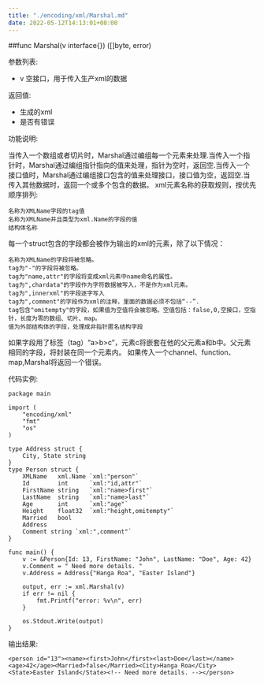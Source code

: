 ```yaml
---
title: "./encoding/xml/Marshal.md"
date: 2022-05-12T14:13:01+08:00
---
```

##func Marshal(v interface{}) ([]byte, error)

参数列表:

- v 空接口，用于传入生产xml的数据

返回值:

- 生成的xml
- 是否有错误

功能说明:

当传入一个数组或者切片时，Marshal通过编组每一个元素来处理.当传入一个指针时，Marshal通过编组指针指向的值来处理，指针为空时，返回空.当传入一个接口值时，Marshal通过编组接口包含的值来处理接口，接口值为空，返回空.当传入其他数据时，返回一个或多个包含的数据。
xml元素名称的获取规则，按优先顺序排列:

    名称为XMLName字段的tag值 
    名称为XMLName并且类型为xml.Name的字段的值
    结构体名称

每一个struct包含的字段都会被作为输出的xml的元素，除了以下情况：

    名称为XMLName的字段将被忽略。
    tag为"-"的字段将被忽略。
    tag为"name,attr"的字段将变成xml元素中name命名的属性。
    tag为",chardata"的字段作为字符数据被写入，不是作为xml元素。
    tag为",innerxml"的字段逐字写入
    tag为",comment"的字段作为xml的注释，里面的数据必须不包括“--”.
    tag包含"omitempty"的字段，如果值为空值将会被忽略。空值包括：false,0,空接口，空指针，长度为零的数组、切片、map。
    值为外部结构体的字段，处理成非指针匿名结构字段

如果字段用了标签（tag）“a>b>c”，元素c将嵌套在他的父元素a和b中。父元素相同的字段，将封装在同一个元素内。
如果传入一个channel、function、map,Marshal将返回一个错误。

代码实例:
    
    package main
    
    import (
    	"encoding/xml"
    	"fmt"
    	"os"
    )
    
    type Address struct {
    	City, State string
    }
    type Person struct {
    	XMLName   xml.Name `xml:"person"`
    	Id        int      `xml:"id,attr"`
    	FirstName string   `xml:"name>first"`
    	LastName  string   `xml:"name>last"`
    	Age       int      `xml:"age"`
    	Height    float32  `xml:"height,omitempty"`
    	Married   bool
    	Address
    	Comment string `xml:",comment"`
    }
    
    func main() {
    	v := &Person{Id: 13, FirstName: "John", LastName: "Doe", Age: 42}
    	v.Comment = " Need more details. "
    	v.Address = Address{"Hanga Roa", "Easter Island"}
    
    	output, err := xml.Marshal(v)
    	if err != nil {
    		fmt.Printf("error: %v\n", err)
    	}
    
    	os.Stdout.Write(output)
    }
    

输出结果:

    <person id="13"><name><first>John</first><last>Doe</last></name><age>42</age><Married>false</Married><City>Hanga Roa</City><State>Easter Island</State><!-- Need more details. --></person>
    
